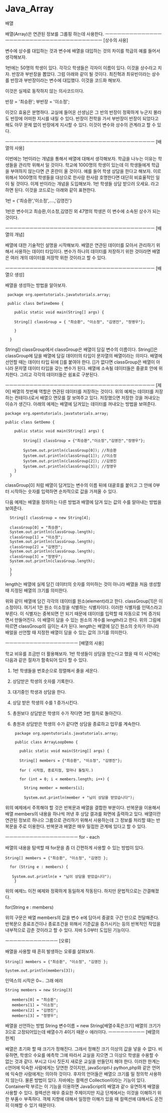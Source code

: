 # Java_Array
배열

배열(Array)은 연관된 정보를 그룹핑 하는데 사용한다.
ㅡㅡㅡㅡㅡㅡㅡㅡㅡㅡㅡㅡㅡㅡㅡㅡㅡㅡㅡㅡㅡㅡㅡㅡㅡㅡㅡㅡㅡㅡㅡㅡㅡㅡㅡㅡㅡㅡ
[상수의 사용]

변수에 상수를 대입하는 것과 
변수에 배열을 대입하는 것의 
차이를 학급의 예를 들어서 생각해보자. 

1반에는 50명의 학생이 있다. 각각으 학생들은 각자이 이름이 있다. 
이것을 상수라고 치자. 반장과 부반장을 뽑았다. 그럼 아래와 같이 될 것이다.
최진혁과 최유빈이라는 상수를 반장과 부반장이라는 변수에 대입했다. 이것을 코드화 해보자. 

이것은 실제로 동작하지 않는 의사코드이다.

반장 = '최승환';
부반장 = '이소정';

이것으 효융은 분명하다. 교실에 들어온 선생님은 그 반의 반장이 정확하게 누군지 몰라도 반장에 어떠한 지시를 내릴 수 있다.
반장이 전학을 가서 부반장이 반장이 되었다고 해도 아무 문제 없이 반장에게 지시할 수 있다. 
이것이 변수와 상수의 관계라고 할 수 있다.

ㅡㅡㅡㅡㅡㅡㅡㅡㅡㅡㅡㅡㅡㅡㅡㅡㅡㅡㅡㅡㅡㅡㅡㅡㅡㅡㅡㅡㅡㅡㅡㅡㅡㅡㅡㅡㅡ
[배열의 사용]

이번에는 1반이라는 개념을 통해서 배열에 대해서 생각해보자. 학급을 나누는 이유는 학생들을 관리학 위해서 일 것이다. 학교에 1000명의 학생이 있는데 이 학생들에게 학급을 부여하지 않는다면 큰 혼란이 올 것이다. 예를 들어 학생 상담을 한다고 해보자. 이르 위해서 1000명의 학생들을 대상으로 한사람 한사람 호명한다면 대단히 비효율적인 일이 될 것이다. 이제 반이라는 개념을 도입해보자. 1반 학생들 상담 받으러 오세요. 라고 하면 된다. 이것을 코드로는 아래와 같이 표현한다.

1반 = {'최승환','이소정',....,'김영진'}

1반은 변수이고 
최승환,이소정,김영진 외 47명의 학생은 이 변수에 소속된 상수가 되는 것이다.

ㅡㅡㅡㅡㅡㅡㅡㅡㅡㅡㅡㅡㅡㅡㅡㅡㅡㅡㅡㅡㅡㅡㅡㅡㅡㅡㅡㅡㅡㅡㅡㅡㅡㅡㅡㅡㅡ
[배열의 개념]

배열에 대한 기술적인 설명을 시작해보자. 
배열은 연관된 데이터를 모아서 관리하기 위해서 사용하는 데이터 타입이다. 
변수가 하나의 데이터를 저장하기 위한 것이라면 배열은 여러 개의 데이터를 저장학 위한 것이라고 할 수 있다.


ㅡㅡㅡㅡㅡㅡㅡㅡㅡㅡㅡㅡㅡㅡㅡㅡㅡㅡㅡㅡㅡㅡㅡㅡㅡㅡㅡㅡㅡㅡㅡㅡㅡㅡㅡㅡㅡ
[배열으 생성]

배열을 생성하는 방법을 알아보자.

     package org.opentutorials.javatutorials.array;
     
     public class DefineDemo {
     
        public static void main(String[] args) {
        
        String[] classGroup = { "최승환", "이소정", "김영진", "정영우"};
        
        }
        
      }
      
String[] classGroup에서 classGroup은 배열이 담길 변수의 이름이다. String[]은 classGroup에 담을 배열에 담길 데이터의 타입이 문자열의 배열이라는 의미다. 배열에 선언할 때는 데이터 타입 뒤에 []를 붙여야 한다. []가 없다면 classGroup은 배열이 아니라 문자열 데이터 타입을 갖는 변수가 된다. 배열에 소속될 데이터들은 중괄호 안에 위치한다. 그리고 각각의 데이터들은 쉼표로 구분된다.

ㅡㅡㅡㅡㅡㅡㅡㅡㅡㅡㅡㅡㅡㅡㅡㅡㅡㅡㅡㅡㅡㅡㅡㅡㅡㅡㅡㅡㅡㅡㅡㅡㅡㅡㅡㅡㅡ
[제어]
배열의 첫번째 역할은 연관된 데이터를 저장하는 것이다. 위의 예제는 데이터를 저장하는 컨테이너로서 배열으 면모를 잘 보여주고 있다. 저장했으면 저장한 것을 꺼내오는 이슈가 생긴다. 아래의 예제는 배열에 담겨있는 데이터를 꺼내오는 방법을 보여준다.

    package org.opentutorials.javatutorials.array;

    public class GetDemo {

        public static void main(String[] args) {

            String[] classGroup = {"최승환","이소정","김영진","정영우"};

            System.out.println(classGroup[0]); //최승환
            System.out.println(classGroup[1]); //이소정
            System.out.println(classGroup[2]); //김영진
            System.out.println(classGroup[3]); //정영우
        }
      }
   
classGroup[0] 처럼 배열이 담겨있는 변수의 이름 뒤에 대괄호를 붙이고 그 안에 0부터 시작하는 숫자를 입력하면 순차적으로 값을 가져올 수 있다. 

다음 예제는 배열을 정의하는 다른 방법과 배열에 담겨 있는 값의 수를 알아내는 방법을 보여준다.

      String[] classGroup = new String[4];
      
      classGroup[0] = "최승환";
      System.out.println(classGroup.length);
      classGroup[1] = "이소정";
      System.out.println(classGroup.length);
      classGroup[2] = "김영진";
      System.out.println(classGroup.length);
      classGroup[3] = "정영우";
      System.out.println(classGroup.length);
      
      }
      }
      
      
  length는 배열에 실제 담긴 데이터의 숫자를 의미하는 것이 아니라
  배열을 처음 생성할 때 지정된 배열의 크기를 의미한다.


위와 같이 배열에 담긴 각각의 데이터를 원소(element)라고 한다. classGroup[1]은 이소정이다. 여기서 1은 원소 이소정을 식별하는 식별자이다. 이러한 식별자를 인덱스라고 부른다. 이 식별자는 중복되면 안 되기 때문에 데이터를 입력할 때 자동으로 1씩 증가되면서 만들어진다. 이 배열이 담을 수 있는 원소의 개수를 length라고 한다. 위의 그림에 따르면 classGroup의 길이는 4가 된다. length는 배열에 담긴 원소의 숫자가 아니라 배얼을 선언할 때 지정한 배열이 담을 수 있는 값의 크기를 의미한다. 


ㅡㅡㅡㅡㅡㅡㅡㅡㅡㅡㅡㅡㅡㅡㅡㅡㅡㅡ
[배열의 사용]

학교 비유를 조금만 더 활용해보자. 
1반 학생들이 상담을 받는다고 했을 때 이 사건에는 다음과 같은 절차가 함축되어 있다 할 수 있다.

1. 1반 학생들을 번호순으로 정렬해서 줄을 세운다. 
2. 상담받은 학생의 숫자를 기록한다.
3. 대기중인 학생과 상담을 한다.
4. 상담 받은 학생의 수를 1 증가시킨다.
5. 총원보다 상담받은 학생의 수가 작다면 3번 절차로 돌아간다.
6. 총원과 상담받은 학생의 수가 같다면 상담을 종료하고 업무를 계속한다.

        package org.opentutorials.javatutorials.array;
        
        public class ArrayLoopDemo {
        
          public static void main(String[] args) {
          
          String[] members = {"최승환", "이소정", "김영진"};
          
          for ( 시작점, 종료지점, 얼마나 돌릴지.)
          
          for (int = 0; i < members.length; i++) {
          
            String member = members[i];
           
            System.out.println(member + "님이 상담을 받았습니다");
            
            
 위의 예제에서 주목해야 할 것은 반복문과 배열을 결합한 부분이다. 
 반복문을 이용해서 배열 members의 내용을 하나씩 꺼낸 후 상담 결과를 화면에 출력하고 있다.
 배열이란 연관된 정보르 하나으 그룹으로 관리하기 위해서 사용하는데 그 정보를 처리할 떄는 반복문을 주로 이용한다.
 반복문과 배열은 매우 밀접한 관계에 있다고 할 수 있다.

ㅡㅡㅡㅡㅡㅡㅡㅡㅡㅡㅡㅡㅡㅡㅡㅡㅡㅡ
for - each

배열의 내용을 탐색할 때 for문을 좀 더 간편하게 사용할 수 있는 방법이 있다.

    String[] members = {"최승환", "이소정", "김영진 };
    
      for (String e : members) {
      
       System.out.println(e + "님이 상담을 받았습니다");
        }
       
위의 예제느 이전 예제와 정확하게 동일하게 작동된다. 하지만 문법적으로는 간결해졌다.

for(String e : members)

위의 구문은 배열 members의 값을 변수 e에 담아서 중괄호 구간 안으로 전달해준다. 반복문으 종료조건이나 종료조건을 위해서 기준값을 증가시키는 등의 반복적인 작업을 내부적으로 감춘 것이라고 할 수 있다. 자바 5.0부터 도입된 기능이다.
      
 ㅡㅡㅡㅡㅡㅡㅡㅡㅡㅡㅡㅡㅡ 
  [오류]
  
  배열을 사용할 때 흔히 발생하는 오류를 살펴보자.
  
    String[] members = {"최승환", "이소정", "김영진 };
    
    System.out.println(members[3]);
    
 인덱스의 시작은 0~.. 그래 에러
 
 
    String members = new String[3]
 
       members[0] = "최승환";
       members[1] = "이소정";
       members[2] = "김영진";
       members[3] = "정영우";

배열을 선언하는 방법 String 변수이름 = new String[배열수혹은크기]
배열의 크기가 3으로 고정되어있는데 배열수가 4이기 때문ㅇ 에러이다.
 ㅡㅡㅡㅡㅡㅡㅡㅡㅡ
 [배열의 한계]
 
 배열은 초기화 할 때 크기가 정해진다. 그래서 정해진 크기 이상의 값을 넣을 수 없다. 비유하면, 학생으 수요를 예측학 그에 따라서 교실을 지으면 그 이상으 학생을 수용할 수 없는 것과 같다. 부시고 다시 짓든지 새로운 교실을 만들던지 해야 한다. 이러한 한계는 c언어에 익숙한 사람에게는 당연한 것이지만, javaScript나 python,php와 같은 언어에 익숙한 사람에게는 의아하 것이다. 후자의 언어들은 배열으 크기를 밀 정의학 사용하지 않는다. 물론 방법이 있다. 자바에는 컬렉션 Collection이라는 기능이 있다. Container락 부르는 이 기능을 이용하면 JavaScript의 배열과 같ㅇ 유연하게 배열을 사용할 수 있다. 컬렉션은 매우 중요한 주제이지만 지금 단계에서는 이것을 이해하기 위한 부품ㅇ 부족하다. 객체 지향에 대해서 일정한 이해가 있을 때 컬렉션에 대해서도 온전히 이해할 수  있기 때문이다.

















